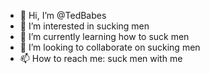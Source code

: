 - 👋 Hi, I’m @TedBabes
- 👀 I’m interested in sucking men
- 🌱 I’m currently learning how to suck men
- 💞️ I’m looking to collaborate on sucking men
- 📫 How to reach me: suck men with me

<!---
TedBabes/TedBabes is a ✨ special ✨ repository because its `README.md` (this file) appears on your GitHub profile.
You can click the Preview link to take a look at your changes.
--->
